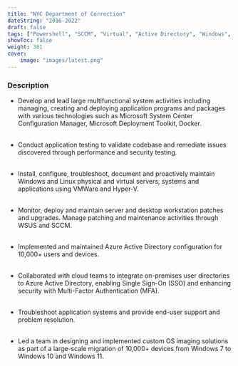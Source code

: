 ```yaml
---
title: "NYC Department of Correction"
dateString: "2016-2022"
draft: false
tags: ["Powershell", "SCCM", "Virtual", "Active Directory", "Windows", "Linux"]
showToc: false
weight: 301
cover:
    image: "images/latest.png"
--- 
```


### Description

- Develop and lead large multifunctional system activities including managing, creating and deploying application programs and packages with various technologies such as Microsoft System Center Configuration Manager, Microsoft Deployment Toolkit, Docker.<br><br>

- Conduct application testing to validate codebase and remediate issues discovered through performance and security testing.<br><br>

- Install, configure, troubleshoot, document and proactively maintain Windows and Linux physical and virtual servers, systems and applications using VMWare and Hyper-V.<br><br>

- Monitor, deploy and maintain server and desktop workstation patches and upgrades. Manage patching and maintenance activities through WSUS and SCCM. <br><br>

- Implemented and maintained Azure Active Directory configuration for 10,000+ users and devices. <br><br>

- Collaborated with cloud teams to integrate on-premises user directories to Azure Active Directory, enabling Single Sign-On (SSO) and enhancing security with Multi-Factor Authentication (MFA). <br><br>

- Troubleshoot application systems and provide end-user support and problem resolution.<br><br>

- Led a team in designing and implemented custom OS imaging solutions as part of a large-scale migration of 10,000+ devices from Windows 7 to Windows 10 and Windows 11. <br><br>
